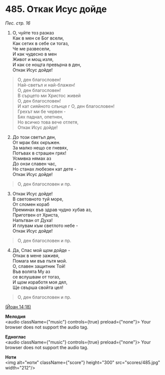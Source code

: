 # 485. Откак Исус дойде  

*Пес. стр. 16*  

1. О, чуйте тоз разказ  
Как в мен се Бог всели,  
Как сетих в себе си тогаз,  
Че ме развесели,  
И как чудесно в мен  
Живот и мощ изля,  
И как се нощта превърна в ден,  
Откак Исус дойде!  

> О, ден благословен!  
> Най-светъл и най-блажен!  
> О, ден благословен!  
> В сърцето ми Христос живей  
> О, ден благословен!  
> И кат сияйното слънце г
> О, ден благословен!  
> Грехът ми бе червен -  
> Бях паднал, опетнен,  
> Но всичко това вече отлетя,  
> Откак Исус дойде!  

2. До този светъл ден,  
От мрак бях окръжен.  
За малко нещо се гневях,  
Потъвах в страшен грях!  
Усмивка нямах аз  
До онзи славен час,  
Но станах любезен кат дете -  
Откак Исус дойде!  

> О, ден благословен и пр.  

3. Откак Исус дойде!  
В световното туй море,  
От сломен кораб  
Преминах във здрав чудно хубав аз,  
Приготвен от Христа,  
Напътван от Духа!  
И плувам към светлото небе -  
Откак Исус дойде!  

> О, ден благословен и пр.  

4. Да, Спас мой щом дойде -  
Откак в мене заживя,  
Помага ми във пътя мой.  
О, славен защитник Той!  
Във волята Му аз  
се вслушвам от тогаз,  
И щом изработя моя дял,  
Ще свърша свойта цел!  

> О, ден благословен и пр.  

[(Йоан 14:18)](http://biblia.bg/index.php?k=43&g=14&s=18)  

__Мелодия__  
<audio className={"music"} controls={true} preload={"none"}><source src="mp3/485.mp3" type="audio/mpeg"/>
Your browser does not support the audio tag.
</audio>  

__Едноглас__  
<audio className={"music"} controls={true} preload={"none"}><source src="transp/485.mp3" type="audio/mpeg"/>
Your browser does not support the audio tag.
</audio>  

__Ноти__  
<img alt="ноти" className={"score"} height="300" src="scores/485.jpg" width="212"/>
